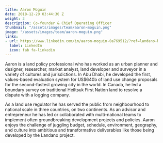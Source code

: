 ```yaml
---
title: Aaron Moguin
date: 2018-12-20 03:44:30 Z
weight: 3
description: Co-founder & Chief Operating Officer
thumbnail: "/assets/images/team/aaron-moguin.png"
image: "/assets/images/team/aaron-moguin.png"
links:
- url: https://www.linkedin.com/in/aaron-moguin-0a769512/?ref=landano-b-v
  label: LinkedIn
  icon: fab fa-linkedin
---
```


Aaron is a land policy professional who has worked as an urban planner and designer, researcher, market analyst, land developer and surveyor in a variety of cultures and jurisdictions. In Abu Dhabi, he developed the first, values-based evaluation system for US$640b of land use change proposals for the second-fastest growing city in the world. In Canada, he led a boundary survey on traditional Heiltsuk First Nation land to resolve a dispute with a logging company.

As a land use regulator he has served the public from neighbourhood to national scale in three countries, on two continents. As an advisor and entrepreneur he has led or collaborated with multi-national teams to implement often groundbreaking development projects and policies. Aaron enjoys the challenge of juggling budget, schedule, environment, geography, and culture into ambitious and transformative deliverables like those being developed by the Landano project.
